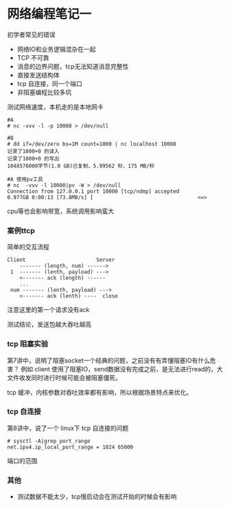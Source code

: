 网络编程笔记一
============


初学者常见的错误
* 网络IO和业务逻辑混杂在一起
* TCP 不可靠
* 消息的边界问题，tcp无法知道消息完整性
* 直接发送结构体
* tcp 自连接，同一个端口
* 非阻塞编程比较多坑

测试网络速度，本机走的是本地网卡

```
#A
# nc -vvv -l -p 10008 > /dev/null 

#B
# dd if=/dev/zero bs=1M count=1000 | nc localhost 10008
记录了1000+0 的读入
记录了1000+0 的写出
1048576000字节(1.0 GB)已复制，5.99562 秒，175 MB/秒

#A 使用pv工具
# nc  -vvv -l 10000|pv -W > /dev/null
Connection from 127.0.0.1 port 10000 [tcp/ndmp] accepted
0.977GB 0:00:13 [73.8MB/s] [                                  <=>
```

cpu等也会影响带宽，系统调用影响蛮大

### 案例ttcp

简单的交互流程

```
Client                       Server
    ------- (length, num) ------>
 1  ------- (lenth, payload) --->
    <------- ack (length) ------
    ...
 num ------- (lenth, payload) --->
    <------- ack (lenth) ----  close
```

注意这里的第一个请求没有ack

测试结论，发送包越大吞吐越高


### tcp 阻塞实验

第7讲中，说明了阻塞socket一个经典的问题，之前没有有弄懂阻塞IO有什么危害？
例如 client 使用了阻塞IO，send数据没有完成之前，是无法进行read的，大文件收发同时进行时候可能会被阻塞僵死。

tcp 缓冲，内核参数对吞吐效率都有影响，所以根据场景特点来优化。

### tcp 自连接

第8讲中，说了一个 linux下 tcp 自连接的问题

```
# sysctl -A|grep port_range
net.ipv4.ip_local_port_range = 1024	65000
```

端口的范围


### 其他

* 测试数据不能太少，tcp慢启动会在测试开始的时候会有影响





